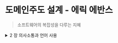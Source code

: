 # 도메인주도 설계 - 에릭 에반스

> 소프트웨어의 복잡성을 다루는 지혜

<details>
<summary>2 장 의사소통과 언어 사용</summary>
<div markdown="1">

- page 23
  > 모델은 용어와 관계로 표현된다. 모델 기반 의사소통은 특정 방식으로 한정돼서는 안된다.

- page 24
  > 용어의 번역은 의사소통을 무디게하고 지식 탐구를 빈약하게 만든다.

- page 26
  > 언어가 널리 사용될수록 더욱 원활하게 이해할 수 있다.

  > 팀 전체가 모델 기반 언어에 헌신할 때, 비로소 쓸모 있는 모델을 만들어낼 수 있는 지식탐구 과정이 가능해진다.

  > 언어의 변화는 도메인 모델의 변화로 인식될 것이다.

  > 모든 상황에서 모델 기반 언어를 사용하고 모델 기반 언어가 자연스럽게 느껴질 때까지 끊임없이 노력한다면, 간결한 요소로 복잡한 아이디어를 표현할 수 있는 완전하고 이해하기 쉬운 모델을 만들 수 있다.

- page 27
  > 모델을 언어의 근간으로 사용하라. 의사소통과 코드에 해당 언어를 끊임없이 적용하는데 전념하라. 모든 활동영역에서 동일한 언어를 사용하라.

  > 이름을 다시 지으면서 코드를 리팩터링하라.

  > 유비쿼터스 랭귀지의 변화가 곧 모델의 변화다.

### 크게 소리내어 모델링하기

- page 31
  > 모델을 정제하는 가장 좋은 방법은 큰 소리로 말하기를 통해 살펴보는 것이다.

  > 이야기를 주고받을 때 모델을 사용하라. 시나리오를 큰 소리로 말해보라. 표현해야 할 것을 더 쉽게 말하는 방법을 찾아낸 다음 그러한 새로운 아이디어를 다이어그램과 코드에 적용하라.

### 문서와 다이어그램

- page 36
  > UML 다이어그램은 모델의 가장 중요한 두 가지 측면을 전달할 수 없다.
  > 1. 모델이 나타내는 개념의 의미
  > 2. 모델 내 객체의 행위

  > 다이어그램은 의사소통과 설명의 수단이며 브레인스토밍을 촉진한다. 이러한 목적은 다이어그램이 최소화됐을 때 가장 잘 달성된다.
- page 37
  > 다이어그램의 목적은 모델을 전달하고 설명하는 데 있다. 코드는 설계의 세부사항에 대해 저장소 역할을 한다.

  > 다이어그램은 주의를 집중시키고 모델이나 설계의 각 요소를 참조하는데 도움될 수 있다.

### 글로 쓴 설계 문서

- page 37
  > 어떠한 규모의 집단이든 어느 정도는 글로 쓴 문서로 안정과 공유를 꾀할 필요가 있다.

  > 문서가 일단 어떤 변하지 않는 형태를 취하게 되면, 코드의 발전이나 프로젝트 언어의 발전에 뒤처지는 것이다.

  > 문서는 코드와 말을 보완하는 역할을 해야 한다.
  > - 설계문서로서의 코드에는 한계가 있다.
- page 38
  > 문서는 코드가 이미 잘 하고 있는 것을 하려고 해서는 안 된다.
  > - 문서들은 의미를 설명하고, 대규모 구조에 통찰력을 주며, 핵심 요소에 집중할 필요가 있다.
  > - 프로그래밍 언어가 개념을 직관적으로 구현하는 데 충분하지 않으면 문서를 가지고 설계 의도를 명확하게 나타낼 수 있다.
  > - 글로 쓴 문서는 코드와 논의를 보완해야 한다.

  > 문서는 유효한 상태를 유지하고 최신 내용을 담고 있어야 한다.
- page 39
  > 설계 문서의 가장 큰 가치는 모델의 개념을 설명하고, 코드의 세부사항을 파악해 나가는 데 도움을 주며, 모델의 의도된 사용 방식에 어떤 통찰력을 주는 데 있다.

  > 문서는 프로젝트 활동과 관련을 맺고 있어야 한다.
  > - 이를 판단하는 가장 쉬운 방법은 문서가 유비쿼터스 랭귀지와 상호작용하는지를 살펴보는 것이다.
  > - 설계 문서에 설명된 용어가 대화와 코드에 나타나지 않는다면 문서가 본연의 목적을 수행하지 못하고 있는 셈이다.
  > - 도메인 모델이 업무와 가장 직접적인 관련이 있는 지식을 반영하게 되면, 명세는 더욱 간결하게 쓰여질 수 있는데, 이는 모델 이면에 놓인 업무 지식을 명세에서 전달할 필요가 없기 때문이다.

### 실행 가능한 기반

- page 40
  > 잘 작성된 코드는 의미 전달에 매우 충실할 수 있지만 코드가 전달하는 메시지가 정확하다는 보장은 없다.

  > 올바르게 실행되는 것뿐만 아니라 올바른 의미를 전달하는 코드를 작성하자면 엄청나게 세심한 노력을 기울어야 한다.

### 설명을 위한 모델

- page 41
  > 이 책의 요점은 하나의 모델이 구현, 설계, 의사소통의 기초가 돼야 한다는 것이다. 각 목적에 각기 다른 모델을 갖추는 것은 바람직하지 않다.

  > 모델은 도메인을 가르치는 도구로도 아주 유용할 수 있다. 이러한 목적으로 설계와 무관한 다른 종류의 모델을 전달하는 그림이나 단어를 활용할 수 있다.

  > 다른 모델이 필요한 이유는 범위 때문이다. 기술적 모델은 필요한 최소한의 수준으로 엄격하게 범위를 줄여야 하고, 설명을 위한 모델은 더욱 좁은 범위의 모델을 명확하게 하는 맥락을 제공한다.

  > 설명을 위한 모델에서는 훨씬 더 전달력이 높은 의사소통 방식을 마음껏 만들수 있다. 이는 사람들의 학습에 이바지한다.

  > 설명을 위한 모델은 꼭 객체 모델일 필요는 없으며, 오히려 그렇지 않을 때 더 좋다.

  > 설명을 위한 모델과 설계를 주도하는 모델의 혼동을 피하려면 모든 이가 이 둘의 차이를 의식하고 있어야 한다.
- page 42

  > ### 설계를 위한 모델
  > ![img_2.png](img_2.png)
  > - 이와 관련 경험이 없는 사람에게는 클래스 다이어그램이 이해하는 데 별로 도움이 되지 않을지도 모른다.

  > 설명을 위한 모델은 팀원들이 클래스 다이어그램의 실제 의미를 파악하느 데 도움이 될 수 있다.

  > ### 설명을 위한 모델
  > ![img_1.png](img_1.png)
  > - 이는 클래스 다이어그램과 상세하게 대응하지 않지만 도메인의 핵심 개념을 밝히는 데 도움을 준다.
  > - 이러한 다이어그램은 그것이 표현하는 모델을 자연어로 설명한 내용과 더불어 개발자와 도메인 전문가가 모두 더욱 엄격하게 표현된 소프트웨어 모델 다이어그램을 이해하는 데 도움될 수 있다.

</div>
</details>